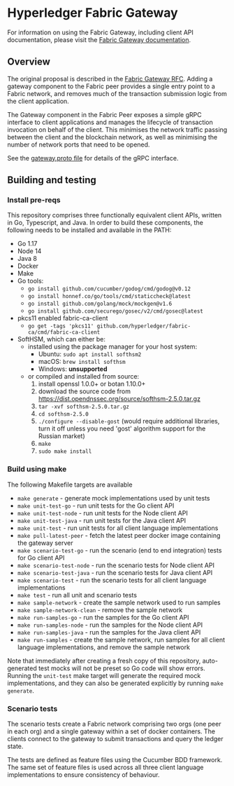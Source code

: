 # Hyperledger Fabric Gateway

For information on using the Fabric Gateway, including client API documentation, please visit the [Fabric Gateway documentation](https://hyperledger.github.io/fabric-gateway/).

## Overview

The original proposal is described in the [Fabric Gateway RFC](https://hyperledger.github.io/fabric-rfcs/text/0000-fabric-gateway.html).
Adding a gateway component to the Fabric peer provides a single entry point to a Fabric network, and removes much of the transaction submission logic from the client application.

The Gateway component in the Fabric Peer exposes a simple gRPC interface to client applications and manages the lifecycle of transaction invocation on behalf of the client.
This minimises the network traffic passing between the client and the blockchain network, as well as minimising the number of network ports that need to be opened.

See the [gateway.proto file](https://github.com/hyperledger/fabric-protos/blob/main/gateway/gateway.proto) for details of the gRPC interface.

## Building and testing

### Install pre-reqs

This repository comprises three functionally equivalent client APIs, written in Go, Typescript, and Java. In order to
build these components, the following needs to be installed and available in the PATH:
- Go 1.17
- Node 14
- Java 8
- Docker
- Make
- Go tools:
  - `go install github.com/cucumber/godog/cmd/godog@v0.12`
  - `go install honnef.co/go/tools/cmd/staticcheck@latest`
  - `go install github.com/golang/mock/mockgen@v1.6`
  - `go install github.com/securego/gosec/v2/cmd/gosec@latest`
- pkcs11 enabled fabric-ca-client
  - `go get -tags 'pkcs11' github.com/hyperledger/fabric-ca/cmd/fabric-ca-client`
- SoftHSM, which can either be:
  - installed using the package manager for your host system:
    - Ubuntu: `sudo apt install softhsm2`
    - macOS: `brew install softhsm`
    - Windows: **unsupported**
  - or compiled and installed from source:
    1. install openssl 1.0.0+ or botan 1.10.0+
    2. download the source code from <https://dist.opendnssec.org/source/softhsm-2.5.0.tar.gz>
    3. `tar -xvf softhsm-2.5.0.tar.gz`
    4. `cd softhsm-2.5.0`
    5. `./configure --disable-gost` (would require additional libraries, turn it off unless you need 'gost' algorithm support for the Russian market)
    6. `make`
    7. `sudo make install`

### Build using make

The following Makefile targets are available
- `make generate` - generate mock implementations used by unit tests
- `make unit-test-go` - run unit tests for the Go client API
- `make unit-test-node` - run unit tests for the Node client API
- `make unit-test-java` - run unit tests for the Java client API
- `make unit-test` - run unit tests for all client language implementations
- `make pull-latest-peer` - fetch the latest peer docker image containing the gateway server
- `make scenario-test-go` - run the scenario (end to end integration) tests for Go client API
- `make scenario-test-node` - run the scenario tests for Node client API
- `make scenario-test-java` - run the scenario tests for Java client API
- `make scenario-test` - run the scenario tests for all client language implementations
- `make test` - run all unit and scenario tests
- `make sample-network` - create the sample network used to run samples
- `make sample-network-clean` - remove the sample network
- `make run-samples-go` - run the samples for the Go client API
- `make run-samples-node` - run the samples for the Node client API
- `make run-samples-java` - run the samples for the Java client API
- `make run-samples` - create the sample network, run samples for all client language implementations, and remove the sample network

Note that immediately after creating a fresh copy of this repository, auto-generated test mocks will not be preset so
Go code will show errors. Running the `unit-test` make target will generate the required mock implementations, and they
can also be generated explicitly by running `make generate`.

### Scenario tests

The scenario tests create a Fabric network comprising two orgs (one peer in each org) and a single gateway within a set
of docker containers.  The clients connect to the gateway to submit transactions and query the ledger state.

The tests are defined as feature files using the Cucumber BDD framework.  The same set of feature files
is used across all three client language implementations to ensure consistency of behaviour.
